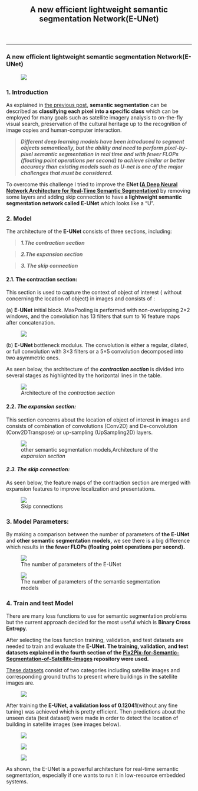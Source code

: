 
<header>
<h2 class="p-name">A new  efficient lightweight semantic segmentation Network(E-UNet)</h1>
</header>
<section data-field="subtitle" class="p-summary">

</section>
<section data-field="body" class="e-content">
<section name="2c33" class="section section--body section--first"><div class="section-divider"><hr class="section-divider"></div><div class="section-content"><div class="section-inner sectionLayout--insetColumn"><h3 name="16d5" id="16d5" class="graf graf--h3 graf--leading graf--title">A new efficient lightweight semantic segmentation Network(E-UNet)</h3><figure name="b088" id="b088" class="graf graf--figure graf-after--h3"><img class="graf-image" data-image-id="1*8-EbD0OkVEWo7AySaK50Hw.png" data-width="1992" data-height="1112" data-is-featured="true" src="https://cdn-images-1.medium.com/max/800/1*8-EbD0OkVEWo7AySaK50Hw.png"></figure><h3 name="d278" id="d278" class="graf graf--h3 graf-after--figure">1. Introduction</h3><p name="8541" id="8541" class="graf graf--p graf-after--h3">As explained in <a href="https://medium.com/analytics-vidhya/deep-learning-semantic-segmentation-networks-18148e2cf0fb" data-href="https://medium.com/analytics-vidhya/deep-learning-semantic-segmentation-networks-18148e2cf0fb" class="markup--anchor markup--p-anchor" target="_blank">the previous post</a>, <strong class="markup--strong markup--p-strong">semantic segmentation</strong> can be described as <strong class="markup--strong markup--p-strong">classifying each pixel into a specific class</strong> which can be employed for many goals such as satellite imagery analysis to on-the-fly visual search, preservation of the cultural heritage up to the recognition of image copies and human-computer interaction.</p><blockquote name="f049" id="f049" class="graf graf--blockquote graf-after--p"><strong class="markup--strong markup--blockquote-strong"><em class="markup--em markup--blockquote-em">Different deep learning models have been introduced to segment objects semantically, but the ability and need to perform pixel-by-pixel semantic segmentation in real time and with fewer FLOPs (floating point operations per second) to achieve similar or better accuracy than existing models such as U-net is one of the major challenges that must be considered.</em></strong></blockquote><p name="73d8" id="73d8" class="graf graf--p graf-after--blockquote">To overcome this challenge I tried to improve the <strong class="markup--strong markup--p-strong">ENet (</strong><a href="https://arxiv.org/abs/1606.02147" data-href="https://arxiv.org/abs/1606.02147" class="markup--anchor markup--p-anchor" rel="noopener" target="_blank"><strong class="markup--strong markup--p-strong">A Deep Neural Network Architecture for Real-Time Semantic Segmentation</strong></a><strong class="markup--strong markup--p-strong">) </strong>by removing some layers and adding skip connection to have<strong class="markup--strong markup--p-strong"> a lightweight semantic segmentation network called</strong> <strong class="markup--strong markup--p-strong">E-UNet</strong> which looks like a “U”.</p><h3 name="dd67" id="dd67" class="graf graf--h3 graf-after--p"><strong class="markup--strong markup--h3-strong">2. Model</strong></h3><p name="cd7a" id="cd7a" class="graf graf--p graf-after--h3">The architecture of the <strong class="markup--strong markup--p-strong">E-UNet </strong>consists of three sections, including:</p><blockquote name="8889" id="8889" class="graf graf--blockquote graf-after--p"><strong class="markup--strong markup--blockquote-strong"><em class="markup--em markup--blockquote-em">1.The contraction section</em></strong></blockquote><blockquote name="f8d3" id="f8d3" class="graf graf--blockquote graf-after--blockquote"><strong class="markup--strong markup--blockquote-strong"><em class="markup--em markup--blockquote-em">2.The expansion section</em></strong></blockquote><blockquote name="2519" id="2519" class="graf graf--blockquote graf-after--blockquote"><strong class="markup--strong markup--blockquote-strong"><em class="markup--em markup--blockquote-em">3. The skip connection</em></strong></blockquote><h4 name="1d00" id="1d00" class="graf graf--h4 graf-after--blockquote"><strong class="markup--strong markup--h4-strong">2.1. The contraction section:</strong></h4><p name="bf58" id="bf58" class="graf graf--p graf-after--h4">This section is used to capture the context of object of interest ( without concerning the location of object) in images and consists of :</p><p name="4bd1" id="4bd1" class="graf graf--p graf-after--p">(a) <strong class="markup--strong markup--p-strong">E-UNet</strong> initial block. MaxPooling is performed with non-overlapping 2×2 windows, and the convolution has 13 filters that sum to 16 feature maps after concatenation.</p><figure name="c244" id="c244" class="graf graf--figure graf-after--p"><img class="graf-image" data-image-id="1*8TuBU8B2zHK2Mv9a5yhxUw.png" data-width="1354" data-height="542" src="https://cdn-images-1.medium.com/max/800/1*8TuBU8B2zHK2Mv9a5yhxUw.png"></figure><p name="e69d" id="e69d" class="graf graf--p graf-after--figure">(b) <strong class="markup--strong markup--p-strong">E-UNet </strong>bottleneck modulus. The convolution is either a regular, dilated, or full convolution with 3×3 filters or a 5×5 convolution decomposed into two asymmetric ones.</p><p name="85f6" id="85f6" class="graf graf--p graf-after--p">As seen below, the architecture of the <strong class="markup--strong markup--p-strong"><em class="markup--em markup--p-em">contraction section </em></strong>is divided into several stages as highlighted by the horizontal lines in the table.</p><figure name="4ec8" id="4ec8" class="graf graf--figure graf-after--p"><img class="graf-image" data-image-id="1*_11ROvh4wAbgKmIBgIlQ1Q.png" data-width="1072" data-height="1592" src="https://cdn-images-1.medium.com/max/800/1*_11ROvh4wAbgKmIBgIlQ1Q.png"><figcaption class="imageCaption">Architecture of the <em class="markup--em markup--figure-em">contraction section</em></figcaption></figure><h4 name="b1f4" id="b1f4" class="graf graf--h4 graf-after--figure">2.2. <strong class="markup--strong markup--h4-strong"><em class="markup--em markup--h4-em">The expansion section:</em></strong></h4><p name="1039" id="1039" class="graf graf--p graf-after--h4">This section concerns about the location of object of interest in images and consists of combination of convolutions (Conv2D) and De-convolution (Conv2DTranspose) or up-sampling (UpSampling2D) layers.</p><figure name="2cc3" id="2cc3" class="graf graf--figure graf-after--p"><img class="graf-image" data-image-id="1*PXACI9GQq_5GkEW2yQnVxw.png" data-width="1062" data-height="1242" src="https://cdn-images-1.medium.com/max/800/1*PXACI9GQq_5GkEW2yQnVxw.png"><figcaption class="imageCaption">other semantic segmentation models,Architecture of the <em class="markup--em markup--figure-em">expansion section</em></figcaption></figure><h4 name="63e9" id="63e9" class="graf graf--h4 graf-after--figure"><strong class="markup--strong markup--h4-strong"><em class="markup--em markup--h4-em">2.3. The skip connection:</em></strong></h4><p name="5c81" id="5c81" class="graf graf--p graf-after--h4">As seen below, the feature maps of the contraction section are merged with expansion features to improve localization and presentations.</p><figure name="1a9f" id="1a9f" class="graf graf--figure graf-after--p"><img class="graf-image" data-image-id="1*EyXHAkKVAGhrq0IflKY3oA.png" data-width="1936" data-height="1376" src="https://cdn-images-1.medium.com/max/800/1*EyXHAkKVAGhrq0IflKY3oA.png"><figcaption class="imageCaption">Skip connections</figcaption></figure><h3 name="3d04" id="3d04" class="graf graf--h3 graf-after--figure">3. Model Parameters:</h3><p name="060b" id="060b" class="graf graf--p graf-after--h3">By making a comparison between the number of parameters of <strong class="markup--strong markup--p-strong">the E-UNet</strong> and <strong class="markup--strong markup--p-strong">other semantic segmentation models,</strong> we see there is a big difference which results in <strong class="markup--strong markup--p-strong">the fewer FLOPs (floating point operations per second).</strong></p><figure name="50c0" id="50c0" class="graf graf--figure graf-after--p"><img class="graf-image" data-image-id="1*XOtYMZttpN0M55Lm-LpJZQ.png" data-width="842" data-height="202" src="https://cdn-images-1.medium.com/max/800/1*XOtYMZttpN0M55Lm-LpJZQ.png"><figcaption class="imageCaption">The number of parameters of the E-UNet</figcaption></figure><figure name="ddd3" id="ddd3" class="graf graf--figure graf-after--figure"><img class="graf-image" data-image-id="1*E_9RpScU-5gmNudhd3PkTw.png" data-width="1358" data-height="1482" src="https://cdn-images-1.medium.com/max/800/1*E_9RpScU-5gmNudhd3PkTw.png"><figcaption class="imageCaption">The number of parameters of the semantic segmentation models</figcaption></figure><h3 name="87d8" id="87d8" class="graf graf--h3 graf-after--figure">4. Train and test Model</h3><p name="b4a5" id="b4a5" class="graf graf--p graf-after--h3">There are many loss functions to use for semantic segmentation problems but the current approach decided for the most useful which is <strong class="markup--strong markup--p-strong">Binary Cross Entropy</strong>.</p><p name="03bb" id="03bb" class="graf graf--p graf-after--p">After selecting the loss function training, validation, and test datasets are needed to train and evaluate the <strong class="markup--strong markup--p-strong">E-UNet. The training, validation, and test datasets explained in the fourth section of the </strong><a href="https://github.com/A2Amir/Pix2Pix-for-Semantic-Segmentation-of-Satellite-Images" data-href="https://github.com/A2Amir/Pix2Pix-for-Semantic-Segmentation-of-Satellite-Images" class="markup--anchor markup--p-anchor" rel="noopener" target="_blank"><strong class="markup--strong markup--p-strong">Pix2Pix-for-Semantic-Segmentation-of-Satellite-Images</strong></a><strong class="markup--strong markup--p-strong"> repository were used.</strong></p><p name="43c2" id="43c2" class="graf graf--p graf-after--p"><a href="https://github.com/A2Amir/Pix2Pix-for-Semantic-Segmentation-of-Satellite-Images/tree/master/Dataset/Klein_Dataset2" data-href="https://github.com/A2Amir/Pix2Pix-for-Semantic-Segmentation-of-Satellite-Images/tree/master/Dataset/Klein_Dataset2" class="markup--anchor markup--p-anchor" rel="noopener" target="_blank">These datasets</a> consist of two categories including satellite images and corresponding ground truths to present where buildings in the satellite images are.</p><figure name="5462" id="5462" class="graf graf--figure graf-after--p"><img class="graf-image" data-image-id="1*PBaE11cSGobgXMAOieMdMA.png" data-width="1108" data-height="468" src="https://cdn-images-1.medium.com/max/800/1*PBaE11cSGobgXMAOieMdMA.png"><figcaption class="imageCaption"></figcaption></figure><p name="1114" id="1114" class="graf graf--p graf-after--figure">After training the <strong class="markup--strong markup--p-strong">E-UNet</strong>, <strong class="markup--strong markup--p-strong">a validation loss of 0.12041</strong>(without any fine tuning) was achieved which is pretty efficient. Then predictions about the unseen data (test dataset) were made in order to detect the location of building in satellite images (see images below).</p><figure name="e4a4" id="e4a4" class="graf graf--figure graf-after--p"><img class="graf-image" data-image-id="1*8VkEXmmGE0iEMhNGiNNo1w.png" data-width="2416" data-height="802" src="https://cdn-images-1.medium.com/max/800/1*8VkEXmmGE0iEMhNGiNNo1w.png"></figure><figure name="d4d3" id="d4d3" class="graf graf--figure graf-after--figure"><img class="graf-image" data-image-id="1*uxzU8MGdwDWo1B4YesEQ6w.png" data-width="2410" data-height="784" src="https://cdn-images-1.medium.com/max/800/1*uxzU8MGdwDWo1B4YesEQ6w.png"></figure><figure name="4bdb" id="4bdb" class="graf graf--figure graf-after--figure"><img class="graf-image" data-image-id="1*9YWOqZ95hV1haQqwEwiKYA.png" data-width="2406" data-height="780" src="https://cdn-images-1.medium.com/max/800/1*9YWOqZ95hV1haQqwEwiKYA.png"></figure><p name="4a51" id="4a51" class="graf graf--p graf-after--figure">As shown, the E-UNet is a powerful architecture for real-time semantic segmentation, especially if one wants to run it in low-resource embedded systems.</p><blockquote name="69c0" id="69c0" class="graf graf--blockquote graf-after--p"><em class="markup--em markup--blockquote-em"></section>
</section>
</article>
</body>
</html>
